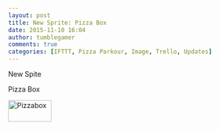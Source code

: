 ```yaml
---
layout: post
title: New Sprite: Pizza Box
date: 2015-11-10 16:04
author: tumblegamer
comments: true
categories: [IFTTT, Pizza Parkour, Image, Trello, Updates]
---
```

New Spite

Pizza Box

<a href="https://10trowc.wordpress.com/2015/11/10/new-sprite-pizza-box/pizzabox/" rel="attachment wp-att-509"><img class="alignleft wp-image-509" src="https://10trowc.files.wordpress.com/2015/11/pizzabox.png" alt="Pizzabox" width="88" height="44" /></a>
